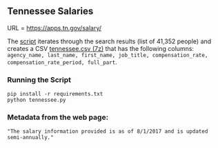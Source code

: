 ## Tennessee Salaries

URL = https://apps.tn.gov/salary/

The [script](tennessee.py) iterates through the search results (list of 41,352 people) and creates a CSV [tennessee.csv (7z)](../../data/tennessee.csv.7z) that has the following columns: `agency_name, last_name, first_name, job_title, compensation_rate, compensation_rate_period, full_part`.

### Running the Script

```
pip install -r requirements.txt
python tennessee.py
```

### Metadata from the web page:

    "The salary information provided is as of 8/1/2017 and is updated semi-annually."
